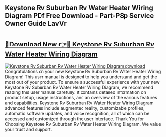 ## Keystone Rv Suburban Rv Water Heater Wiring Diagram PDf Free Download - Part-P8p Service Owner Guide LavVr

# <h2><a href="http://dfmuihs.blite.top/?on=Keystone+Rv+Suburban+Rv+Water+Heater+Wiring+Diagram">🔗Download New 👉🔴 Keystone Rv Suburban Rv Water Heater Wiring Diagram</a></h2>

[![Keystone Rv Suburban Rv Water Heater Wiring Diagram download](https://i.imgur.com/lujVjoI.png)](http://dfmuihs.blite.top/?on=Keystone+Rv+Suburban+Rv+Water+Heater+Wiring+Diagram)
Congratulations on your new Keystone Rv Suburban Rv Water Heater Wiring Diagram! This user manual is designed to help you understand and get the most out of your product. To ensure a successful experience with your new Keystone Rv Suburban Rv Water Heater Wiring Diagram, we recommend reading this user manual carefully. It contains detailed information on product setup, usage instructions, and an overview of the various features and capabilities. Keystone Rv Suburban Rv Water Heater Wiring Diagram advanced features include augmented reality, customizable profiles, automatic software updates, and voice recognition, all of which can be accessed and customized through the user interface. Thank You for Choosing Keystone Rv Suburban Rv Water Heater Wiring Diagram. We value your trust and support.
